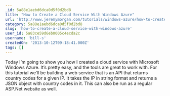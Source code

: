 ```yaml
---
_id: 5a88e1aebd6dca0d5f0d2bd8
title: "How to Create a Cloud Service With Windows Azure"
url: 'http://www.jeremymorgan.com/tutorials/windows-azure/how-to-create-a-cloud-service-with-azure/'
category: 5a88e1aebd6dca0d5f0d2bd8
slug: 'how-to-create-a-cloud-service-with-windows-azure'
user_id: 5a83ce59d6eb0005c4ecda2c
username: 'bill-s'
createdOn: '2013-10-12T09:18:41.000Z'
tags: []
---
```


Today I’m going to show you how I created a cloud service with Microsoft Windows Azure. It’s pretty easy, and the tools are great to work with. For this tutorial we’ll be building a web service that is an API that returns country codes for a given IP. It takes the IP in string format and returns a JSON object with country codes in it. This can also be run as a regular ASP.Net website as well.
